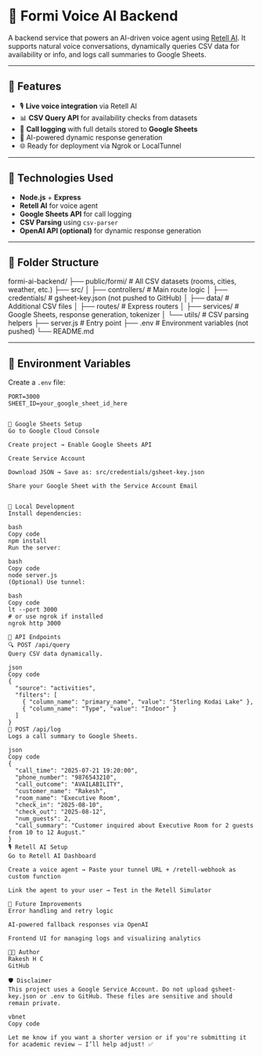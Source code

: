 # 🧠 Formi Voice AI Backend

A backend service that powers an AI-driven voice agent using [Retell AI](https://retellai.com). It supports natural voice conversations, dynamically queries CSV data for availability or info, and logs call summaries to Google Sheets.

---

## 📌 Features

- 🎙️ **Live voice integration** via Retell AI
- 📊 **CSV Query API** for availability checks from datasets
- 🧾 **Call logging** with full details stored to **Google Sheets**
- 🧠 AI-powered dynamic response generation
- 🌐 Ready for deployment via Ngrok or LocalTunnel

---

## 🚀 Technologies Used

- **Node.js** + **Express**
- **Retell AI** for voice agent
- **Google Sheets API** for call logging
- **CSV Parsing** using `csv-parser`
- **OpenAI API (optional)** for dynamic response generation

---

## 🏁 Folder Structure
formi-ai-backend/
├── public/formi/ # All CSV datasets (rooms, cities, weather, etc.)
├── src/
│ ├── controllers/ # Main route logic
│ ├── credentials/ # gsheet-key.json (not pushed to GitHub)
│ ├── data/ # Additional CSV files
│ ├── routes/ # Express routers
│ ├── services/ # Google Sheets, response generation, tokenizer
│ └── utils/ # CSV parsing helpers
├── server.js # Entry point
├── .env # Environment variables (not pushed)
└── README.md


---

## 🔐 Environment Variables

Create a `.env` file:

```env
PORT=3000
SHEET_ID=your_google_sheet_id_here


🔑 Google Sheets Setup
Go to Google Cloud Console

Create project → Enable Google Sheets API

Create Service Account

Download JSON → Save as: src/credentials/gsheet-key.json

Share your Google Sheet with the Service Account Email


🧪 Local Development
Install dependencies:

bash
Copy code
npm install
Run the server:

bash
Copy code
node server.js
(Optional) Use tunnel:

bash
Copy code
lt --port 3000
# or use ngrok if installed
ngrok http 3000

🔄 API Endpoints
🔍 POST /api/query
Query CSV data dynamically.

json
Copy code
{
  "source": "activities",
  "filters": [
    { "column_name": "primary_name", "value": "Sterling Kodai Lake" },
    { "column_name": "Type", "value": "Indoor" }
  ]
}
🧾 POST /api/log
Logs a call summary to Google Sheets.

json
Copy code
{
  "call_time": "2025-07-21 19:20:00",
  "phone_number": "9876543210",
  "call_outcome": "AVAILABILITY",
  "customer_name": "Rakesh",
  "room_name": "Executive Room",
  "check_in": "2025-08-10",
  "check_out": "2025-08-12",
  "num_guests": 2,
  "call_summary": "Customer inquired about Executive Room for 2 guests from 10 to 12 August."
}
🎙️ Retell AI Setup
Go to Retell AI Dashboard

Create a voice agent → Paste your tunnel URL + /retell-webhook as custom function

Link the agent to your user → Test in the Retell Simulator

🧩 Future Improvements
Error handling and retry logic

AI-powered fallback responses via OpenAI

Frontend UI for managing logs and visualizing analytics

👨‍💻 Author
Rakesh H C
GitHub

🛡️ Disclaimer
This project uses a Google Service Account. Do not upload gsheet-key.json or .env to GitHub. These files are sensitive and should remain private.

vbnet
Copy code

Let me know if you want a shorter version or if you're submitting it for academic review — I’ll help adjust! ✅

